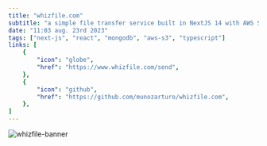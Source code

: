 ```yaml
---
title: "whizfile.com"
subtitle: "a simple file transfer service built in NextJS 14 with AWS S3 and MongoDB."
date: "11:03 aug. 23rd 2023"
tags: ["next-js", "react", "mongodb", "aws-s3", "typescript"]
links: [
    {
        "icon": "globe",
        "href": "https://www.whizfile.com/send",
    },
    {
        "icon": "github",
        "href": "https://github.com/munozarturo/whizfile.com",
    },
]
---
```


![whizfile-banner](/content/images/whizfile-banner.png)
